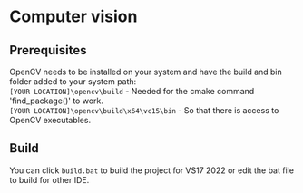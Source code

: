 # Computer vision
## Prerequisites
OpenCV needs to be installed on your system and have the build and bin folder added to your system path: <br>
`[YOUR LOCATION]\opencv\build` - Needed for the cmake command 'find_package()' to work. <br>
`[YOUR LOCATION]\opencv\build\x64\vc15\bin` - So that there is access to OpenCV executables. <br>

## Build
You can click `build.bat` to build the project for VS17 2022 or edit the bat file to build for other IDE.

